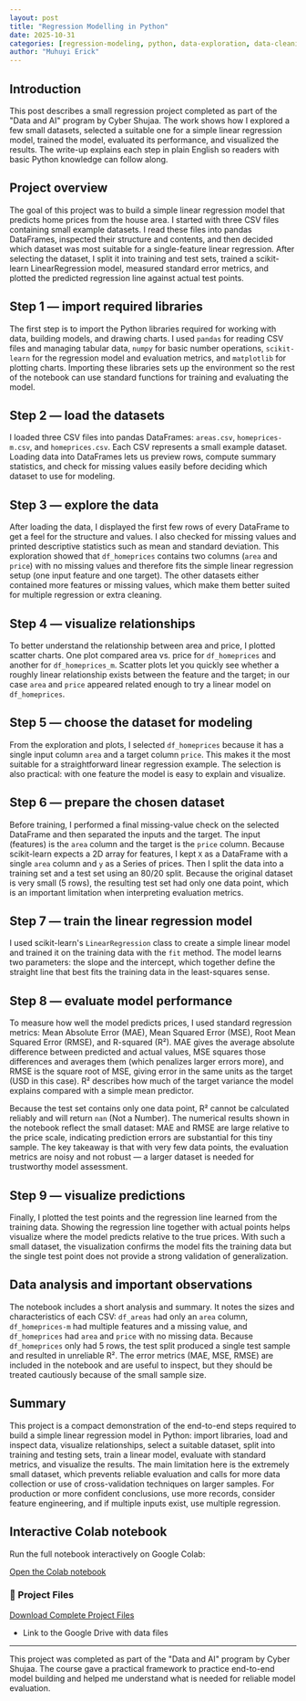 ```yaml
---
layout: post
title: "Regression Modelling in Python"
date: 2025-10-31
categories: [regression-modeling, python, data-exploration, data-cleaning]
author: "Muhuyi Erick"
---
```


## Introduction

This post describes a small regression project completed as part of the "Data and AI" program by Cyber Shujaa. The work shows how I explored a few small datasets, selected a suitable one for a simple linear regression model, trained the model, evaluated its performance, and visualized the results. The write-up explains each step in plain English so readers with basic Python knowledge can follow along.

## Project overview

The goal of this project was to build a simple linear regression model that predicts home prices from the house area. I started with three CSV files containing small example datasets. I read these files into pandas DataFrames, inspected their structure and contents, and then decided which dataset was most suitable for a single-feature linear regression. After selecting the dataset, I split it into training and test sets, trained a scikit-learn LinearRegression model, measured standard error metrics, and plotted the predicted regression line against actual test points.

## Step 1 — import required libraries

The first step is to import the Python libraries required for working with data, building models, and drawing charts. I used `pandas` for reading CSV files and managing tabular data, `numpy` for basic number operations, `scikit-learn` for the regression model and evaluation metrics, and `matplotlib` for plotting charts. Importing these libraries sets up the environment so the rest of the notebook can use standard functions for training and evaluating the model.

## Step 2 — load the datasets

I loaded three CSV files into pandas DataFrames: `areas.csv`, `homeprices-m.csv`, and `homeprices.csv`. Each CSV represents a small example dataset. Loading data into DataFrames lets us preview rows, compute summary statistics, and check for missing values easily before deciding which dataset to use for modeling.

## Step 3 — explore the data

After loading the data, I displayed the first few rows of every DataFrame to get a feel for the structure and values. I also checked for missing values and printed descriptive statistics such as mean and standard deviation. This exploration showed that `df_homeprices` contains two columns (`area` and `price`) with no missing values and therefore fits the simple linear regression setup (one input feature and one target). The other datasets either contained more features or missing values, which make them better suited for multiple regression or extra cleaning.

## Step 4 — visualize relationships

To better understand the relationship between area and price, I plotted scatter charts. One plot compared area vs. price for `df_homeprices` and another for `df_homeprices_m`. Scatter plots let you quickly see whether a roughly linear relationship exists between the feature and the target; in our case `area` and `price` appeared related enough to try a linear model on `df_homeprices`.

## Step 5 — choose the dataset for modeling

From the exploration and plots, I selected `df_homeprices` because it has a single input column `area` and a target column `price`. This makes it the most suitable for a straightforward linear regression example. The selection is also practical: with one feature the model is easy to explain and visualize.

## Step 6 — prepare the chosen dataset

Before training, I performed a final missing-value check on the selected DataFrame and then separated the inputs and the target. The input (features) is the `area` column and the target is the `price` column. Because scikit-learn expects a 2D array for features, I kept `X` as a DataFrame with a single `area` column and `y` as a Series of prices. Then I split the data into a training set and a test set using an 80/20 split. Because the original dataset is very small (5 rows), the resulting test set had only one data point, which is an important limitation when interpreting evaluation metrics.

## Step 7 — train the linear regression model

I used scikit-learn's `LinearRegression` class to create a simple linear model and trained it on the training data with the `fit` method. The model learns two parameters: the slope and the intercept, which together define the straight line that best fits the training data in the least-squares sense.

## Step 8 — evaluate model performance

To measure how well the model predicts prices, I used standard regression metrics: Mean Absolute Error (MAE), Mean Squared Error (MSE), Root Mean Squared Error (RMSE), and R-squared (R²). MAE gives the average absolute difference between predicted and actual values, MSE squares those differences and averages them (which penalizes larger errors more), and RMSE is the square root of MSE, giving error in the same units as the target (USD in this case). R² describes how much of the target variance the model explains compared with a simple mean predictor.

Because the test set contains only one data point, R² cannot be calculated reliably and will return `nan` (Not a Number). The numerical results shown in the notebook reflect the small dataset: MAE and RMSE are large relative to the price scale, indicating prediction errors are substantial for this tiny sample. The key takeaway is that with very few data points, the evaluation metrics are noisy and not robust — a larger dataset is needed for trustworthy model assessment.

## Step 9 — visualize predictions

Finally, I plotted the test points and the regression line learned from the training data. Showing the regression line together with actual points helps visualize where the model predicts relative to the true prices. With such a small dataset, the visualization confirms the model fits the training data but the single test point does not provide a strong validation of generalization.

## Data analysis and important observations

The notebook includes a short analysis and summary. It notes the sizes and characteristics of each CSV: `df_areas` had only an `area` column, `df_homeprices-m` had multiple features and a missing value, and `df_homeprices` had `area` and `price` with no missing data. Because `df_homeprices` only had 5 rows, the test split produced a single test sample and resulted in unreliable R². The error metrics (MAE, MSE, RMSE) are included in the notebook and are useful to inspect, but they should be treated cautiously because of the small sample size.

## Summary

This project is a compact demonstration of the end-to-end steps required to build a simple linear regression model in Python: import libraries, load and inspect data, visualize relationships, select a suitable dataset, split into training and testing sets, train a linear model, evaluate with standard metrics, and visualize the results. The main limitation here is the extremely small dataset, which prevents reliable evaluation and calls for more data collection or use of cross-validation techniques on larger samples. For production or more confident conclusions, use more records, consider feature engineering, and if multiple inputs exist, use multiple regression.

## Interactive Colab notebook

Run the full notebook interactively on Google Colab:

[Open the Colab notebook](https://colab.research.google.com/drive/1I8bzIbeeq7laZaq0-vbtyUPqODLR94VM?usp=sharing)

### 📁 Project Files
[Download Complete Project Files](https://drive.google.com/drive/folders/10rnNTBSQl0fzJ9P4-08h2gEZvaDJraSg?usp=sharing)
- Link to the Google Drive with data files

---
This project was completed as part of the "Data and AI" program by Cyber Shujaa. The course gave a practical framework to practice end-to-end model building and helped me understand what is needed for reliable model evaluation.
